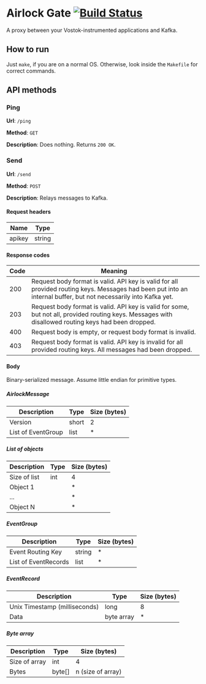 # Airlock Gate [![Build Status](https://travis-ci.org/vostok-project/airlock.svg?branch=master)](https://travis-ci.org/vostok-project/airlock)

A proxy between your Vostok-instrumented applications and Kafka.

## How to run

Just `make`, if you are on a normal OS. Otherwise, look inside the `Makefile` for correct commands.

## API methods

### Ping

**Url**: `/ping`

**Method**: `GET`

**Description**: Does nothing. Returns `200 OK`.

### Send

**Url**: `/send`

**Method**: `POST`

**Description**: Relays messages to Kafka.

#### Request headers

Name   | Type
-------|-------
apikey | string

#### Response codes

Code | Meaning
-----|--------
200  | Request body format is valid. API key is valid for all provided routing keys. Messages had been put into an internal buffer, but not necessarily into Kafka yet.
203  | Request body format is valid. API key is valid for some, but not all, provided routing keys. Messages with disallowed routing keys had been dropped.
400  | Request body is empty, or request body format is invalid.
403  | Request body format is valid. API key is invalid for all provided routing keys. All messages had been dropped. 

#### Body

Binary-serialized message. Assume little endian for primitive types.

##### AirlockMessage

Description        | Type  | Size (bytes)
-------------------|-------|-------------
Version            | short | 2
List of EventGroup | list  | *

##### List of objects

Description  | Type  | Size (bytes)
-------------|-------|-------------
Size of list | int   | 4
Object 1     |       | *
...          |       | *
Object N     |       | *

##### EventGroup

Description          | Type   | Size (bytes)
---------------------|--------|-------------
Event Routing Key    | string | *
List of EventRecords | list   | *

##### EventRecord

Description                   | Type       | Size (bytes)
------------------------------|------------|-------------
Unix Timestamp (milliseconds) | long       | 8
Data                          | byte array | *

##### Byte array

Description        | Type  | Size (bytes)
-------------------|-------|-------------
Size of array      | int   | 4
Bytes              | byte[]| n (size of array)
